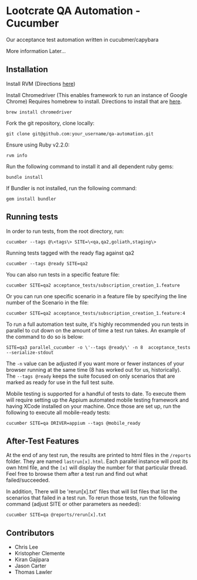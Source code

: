 # Lootcrate QA Automation - Cucumber

Our acceptance test automation written in cucubmer/capybara

More information Later...

## Installation

Install RVM (Directions [here](https://rvm.io/rvm/install))

Install Chromedriver (This enables framework to run an instance of Google Chrome)
Requires homebrew to install. Directions to install that are [here](http://brew.sh).
```console
brew install chromedriver
```

Fork the git repository, clone locally:

```console
git clone git@github.com:your_username/qa-automation.git
```

Ensure using Ruby v2.2.0:
```console
rvm info
```

Run the following command to install it and all dependent ruby gems:
```console
bundle install
```

If Bundler is not installed, run the following command:
```console
gem install bundler
```

## Running tests
In order to run tests, from the root directory, run:

`cucumber --tags @\<tags\> SITE=\<qa,qa2,goliath,staging\>`

Running tests tagged with the ready flag against qa2
```
cucumber --tags @ready SITE=qa2
```



You can also run tests in a specific feature file:
```shell
cucumber SITE=qa2 acceptance_tests/subscription_creation_1.feature
```



Or you can run one specific scenario in a feature file by specifying the line number of the Scenario in the file:
```shell
cucumber SITE=qa2 acceptance_tests/subscription_creation_1.feature:4
```



To run a full automation test suite, it's highly recommended you run tests in parallel to cut down on the amount of time a test run takes.
An example of the command to do so is below:
```shell
SITE=qa3 parallel_cucumber -o \'--tags @ready\' -n 8  acceptance_tests --serialize-stdout
```
The `-n` value can be adjusted if you want more or fewer instances of your browser running at the same time (8 has worked out for us, historically).
The `--tags @ready` keeps the suite focused on only scenarios that are marked as ready for use in the full test suite.

Mobile testing is supported for a handful of tests to date. To execute them will require setting up the Appium automated mobile testing framework and having XCode installed on your machine. Once those are set up, run the following to execute all mobile-ready tests:
```shell
cucumber SITE=qa DRIVER=appium --tags @mobile_ready
```


## After-Test Features
At the end of any test run, the results are printed to html files in the `/reports` folder. They are named `lastrun[x].html`. Each parallel instance will post its own html file, and the `[x]` will display the number for that particular thread. Feel free to browse them after a test run and find out what failed/succeeded.

In addition, There will be 'rerun[x].txt' files that will list files that list the scenarios that failed in a test run. To rerun those tests, run the following command (adjust SITE or other parameters as needed):
```shell
cucumber SITE=qa @reports/rerun[x].txt
```




## Contributors

* Chris Lee
* Kristopher Clemente
* Kiran Gajipara
* Jason Carter
* Thomas Lawler
